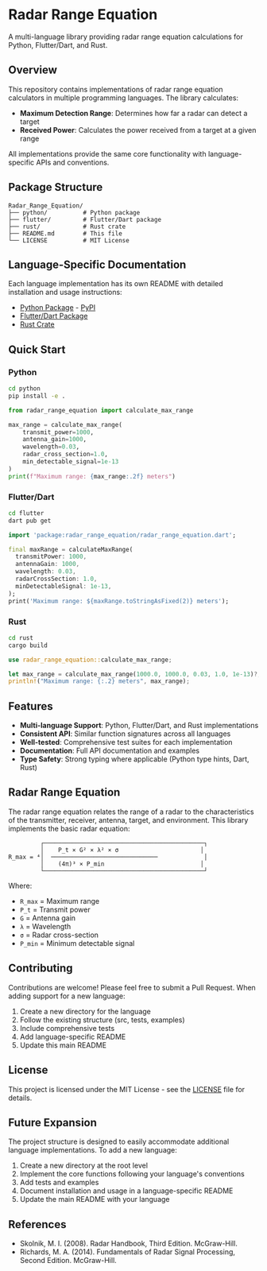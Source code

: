 # Radar Range Equation

A multi-language library providing radar range equation calculations for Python, Flutter/Dart, and Rust.

## Overview

This repository contains implementations of radar range equation calculators in multiple programming languages. The library calculates:

- **Maximum Detection Range**: Determines how far a radar can detect a target
- **Received Power**: Calculates the power received from a target at a given range

All implementations provide the same core functionality with language-specific APIs and conventions.

## Package Structure

```
Radar_Range_Equation/
├── python/          # Python package
├── flutter/         # Flutter/Dart package
├── rust/            # Rust crate
├── README.md        # This file
└── LICENSE          # MIT License
```

## Language-Specific Documentation

Each language implementation has its own README with detailed installation and usage instructions:

- [Python Package](python/README.md) - [PyPI](https://pypi.org/project/Radar-Range-Equation/)
- [Flutter/Dart Package](flutter/README.md)
- [Rust Crate](rust/README.md)

## Quick Start

### Python

```bash
cd python
pip install -e .
```

```python
from radar_range_equation import calculate_max_range

max_range = calculate_max_range(
    transmit_power=1000,
    antenna_gain=1000,
    wavelength=0.03,
    radar_cross_section=1.0,
    min_detectable_signal=1e-13
)
print(f"Maximum range: {max_range:.2f} meters")
```

### Flutter/Dart

```bash
cd flutter
dart pub get
```

```dart
import 'package:radar_range_equation/radar_range_equation.dart';

final maxRange = calculateMaxRange(
  transmitPower: 1000,
  antennaGain: 1000,
  wavelength: 0.03,
  radarCrossSection: 1.0,
  minDetectableSignal: 1e-13,
);
print('Maximum range: ${maxRange.toStringAsFixed(2)} meters');
```

### Rust

```bash
cd rust
cargo build
```

```rust
use radar_range_equation::calculate_max_range;

let max_range = calculate_max_range(1000.0, 1000.0, 0.03, 1.0, 1e-13)?;
println!("Maximum range: {:.2} meters", max_range);
```

## Features

- **Multi-language Support**: Python, Flutter/Dart, and Rust implementations
- **Consistent API**: Similar function signatures across all languages
- **Well-tested**: Comprehensive test suites for each implementation
- **Documentation**: Full API documentation and examples
- **Type Safety**: Strong typing where applicable (Python type hints, Dart, Rust)

## Radar Range Equation

The radar range equation relates the range of a radar to the characteristics of the transmitter, receiver, antenna, target, and environment. This library implements the basic radar equation:

```
         ┌─────────────────────────────────────────────┐
         │    P_t × G² × λ² × σ                       │
R_max = ⁴│  ──────────────────────────────             │
         │    (4π)³ × P_min                           │
         └─────────────────────────────────────────────┘
```

Where:
- `R_max` = Maximum range
- `P_t` = Transmit power
- `G` = Antenna gain
- `λ` = Wavelength
- `σ` = Radar cross-section
- `P_min` = Minimum detectable signal

## Contributing

Contributions are welcome! Please feel free to submit a Pull Request. When adding support for a new language:

1. Create a new directory for the language
2. Follow the existing structure (src, tests, examples)
3. Include comprehensive tests
4. Add language-specific README
5. Update this main README

## License

This project is licensed under the MIT License - see the [LICENSE](LICENSE) file for details.

## Future Expansion

The project structure is designed to easily accommodate additional language implementations. To add a new language:

1. Create a new directory at the root level
2. Implement the core functions following your language's conventions
3. Add tests and examples
4. Document installation and usage in a language-specific README
5. Update the main README with your language

## References

- Skolnik, M. I. (2008). Radar Handbook, Third Edition. McGraw-Hill.
- Richards, M. A. (2014). Fundamentals of Radar Signal Processing, Second Edition. McGraw-Hill.
